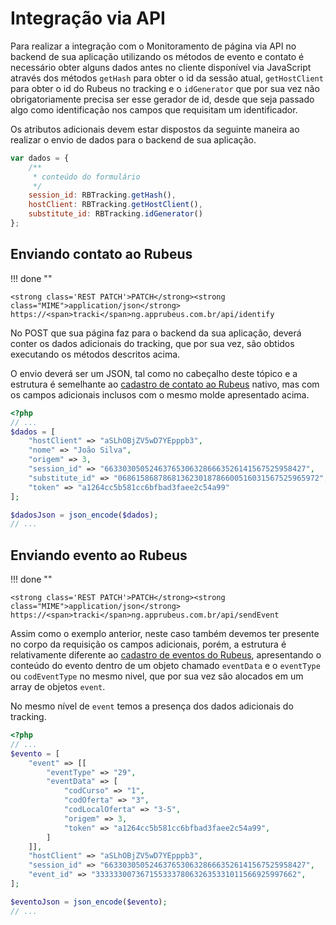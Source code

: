 
# Integração via API

Para realizar a integração com o Monitoramento de página via API no backend de sua aplicação utilizando os métodos de evento e contato é necessário obter alguns dados antes no cliente disponível via JavaScript através dos métodos `getHash` para obter o id da sessão atual, `getHostClient` para obter o id do Rubeus no tracking e o `idGenerator` que por sua vez não obrigatoriamente precisa ser esse gerador de id, desde que seja passado algo como identificação nos campos que requisitam um identificador.

Os atributos adicionais devem estar dispostos da seguinte maneira ao realizar o envio de dados para o backend de sua aplicação.

``` javascript tab="JavaScript"
var dados = {
    /**
     * conteúdo do formulário
     */
    session_id: RBTracking.getHash(),
    hostClient: RBTracking.getHostClient(),
    substitute_id: RBTracking.idGenerator()
};
```

## Enviando contato ao Rubeus

!!! done ""

    <strong class='REST PATCH'>PATCH</strong><strong class="MIME">application/json</strong> https://<span>tracki</span>ng.apprubeus.com.br/api/identify

No POST que sua página faz para o backend da sua aplicação, deverá conter os dados adicionais do tracking, que por sua vez, são obtidos executando os métodos descritos acima.

O envio deverá ser um JSON, tal como no cabeçalho deste tópico e a estrutura é semelhante ao [cadastro de contato ao Rubeus](https://docs.rubeus.com.br/api_crm/contato/) nativo, mas com os campos adicionais inclusos com o mesmo molde apresentado acima.

``` php tab="PHP"
<?php
// ...
$dados = [
    "hostClient" => "aSLhOBjZV5wD7YEpppb3",
    "nome" => "João Silva",
    "origem" => 3,
    "session_id" => "663303050524637653063286663526141567525958427",
    "substitute_id" => "068615868786813623018786600516031567525965972",
    "token" => "a1264cc5b581cc6bfbad3faee2c54a99"
];

$dadosJson = json_encode($dados);
// ...
```

## Enviando evento ao Rubeus

!!! done ""

    <strong class='REST PATCH'>PATCH</strong><strong class="MIME">application/json</strong> https://<span>tracki</span>ng.apprubeus.com.br/api/sendEvent

Assim como o exemplo anterior, neste caso também devemos ter presente no corpo da requisição os campos adicionais, porém, a estrutura é relativamente diferente ao [cadastro de eventos do Rubeus](https://docs.rubeus.com.br/api_crm/evento/#cadastro-de-eventos), apresentando o conteúdo do evento dentro de um objeto chamado `eventData` e o `eventType` ou `codEventType` no mesmo nivel, que por sua vez são alocados em um array de objetos `event`.

No mesmo nível de `event` temos a presença dos dados adicionais do tracking.

``` php tab="PHP"
<?php
// ...
$evento = [
    "event" => [[
        "eventType" => "29",
        "eventData" => [
            "codCurso" => "1",
            "codOferta" => "3",
            "codLocalOferta" => "3-5",
            "origem" => 3,
            "token" => "a1264cc5b581cc6bfbad3faee2c54a99",
        ]
    ]],
    "hostClient" => "aSLhOBjZV5wD7YEpppb3",
    "session_id" => "663303050524637653063286663526141567525958427",
    "event_id" => "333333007367155333780632635331011566925997662",
];

$eventoJson = json_encode($evento);
// ...
```
